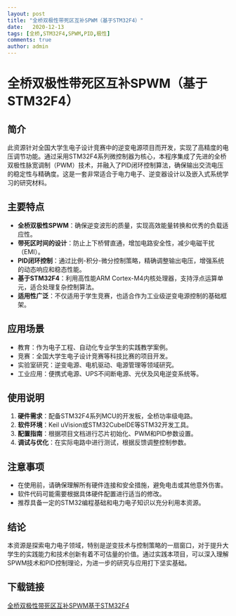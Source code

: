 ```yaml
---
layout: post
title: "全桥双极性带死区互补SPWM（基于STM32F4）"
date:   2020-12-13
tags: [全桥,STM32F4,SPWM,PID,极性]
comments: true
author: admin
---
```

# 全桥双极性带死区互补SPWM（基于STM32F4）

## 简介

此资源针对全国大学生电子设计竞赛中的逆变电源项目而开发，实现了高精度的电压调节功能。通过采用STM32F4系列微控制器为核心，本程序集成了先进的全桥双极性脉宽调制（PWM）技术，并融入了PID闭环控制算法，确保输出交流电压的稳定性与精确度。这是一套非常适合于电力电子、逆变器设计以及嵌入式系统学习的研究材料。

## 主要特点

- **全桥双极性SPWM**：确保逆变波形的质量，实现高效能量转换和优秀的负载适应性。
- **带死区时间的设计**：防止上下桥臂直通，增加电路安全性，减少电磁干扰（EMI）。
- **PID闭环控制**：通过比例-积分-微分控制策略，精确调整输出电压，增强系统的动态响应和稳态性能。
- **基于STM32F4**：利用高性能ARM Cortex-M4内核处理器，支持浮点运算单元，适合处理复杂控制算法。
- **适用性广泛**：不仅适用于学生竞赛，也适合作为工业级逆变电源控制的基础框架。

## 应用场景

- 教育：作为电子工程、自动化专业学生的实践教学案例。
- 竞赛：全国大学生电子设计竞赛等科技比赛的项目开发。
- 实验室研究：逆变电源、电机驱动、电源管理等领域研究。
- 工业应用：便携式电源、UPS不间断电源、光伏及风电逆变系统等。

## 使用说明

1. **硬件需求**：配备STM32F4系列MCU的开发板，全桥功率级电路。
2. **软件环境**：Keil uVision或STM32CubeIDE等STM32开发工具。
3. **配置指南**：根据项目文档进行芯片初始化、PWM和PID参数设置。
4. **调试与优化**：在实际电路中进行测试，根据反馈调整控制参数。

## 注意事项

- 在使用前，请确保理解所有硬件连接和安全措施，避免电击或其他意外伤害。
- 软件代码可能需要根据具体硬件配置进行适当的修改。
- 推荐具备一定的STM32编程基础和电力电子知识以充分利用本资源。

## 结论

本资源是探索电力电子领域，特别是逆变技术与控制策略的一扇窗口，对于提升大学生的实践能力和技术创新有着不可估量的价值。通过实践本项目，可以深入理解SPWM技术和PID控制理论，为进一步的研究与应用打下坚实基础。

## 下载链接

[全桥双极性带死区互补SPWM基于STM32F4](https://pan.quark.cn/s/d0c31d1a5927)
